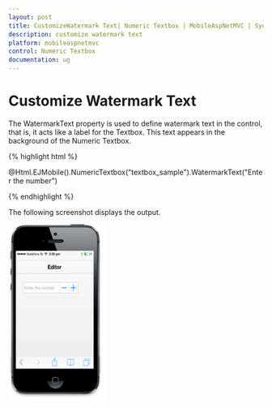 ```yaml
---
layout: post
title: CustomizeWatermark Text| Numeric Textbox | MobileAspNetMVC | Syncfusion
description: customize watermark text
platform: mobileaspnetmvc
control: Numeric Textbox
documentation: ug
---
```


# Customize Watermark Text

The WatermarkText property is used to define watermark text in the control, that is, it acts like a label for the Textbox. This text appears in the background of the Numeric Textbox.

{% highlight html %}


@Html.EJMobile().NumericTextbox("textbox_sample").WatermarkText("Enter the number")


{% endhighlight %}

The following screenshot displays the output.

![](CustomizeWatermark-Text_images/CustomizeWatermark-Text_img1.png)



